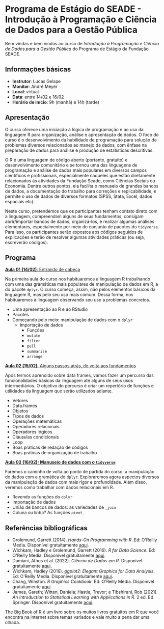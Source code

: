 # Programa de Estágio do SEADE - Introdução à Programação e Ciência de Dados para a Gestão Pública

Bem vindas e bem vindos ao curso de _Introdução à Programação e Ciência de Dados para a Gestão Pública_ do Programa de Estágio da Fundação SEADE.

## Informações básicas

* **Instrutor**: Lucas Gelape 
* **Monitor**: André Meyer
* **Local**: virtual
* **Data**: entre  14/02 e 16/02
* **Horário de início**:  9h (manhã) e 14h (tarde)

## Apresentação

O curso oferece uma iniciação à lógica de programação e ao uso da linguagem R para organização, análise e apresentação de dados. O foco do curso é o desenvolvimento da habilidade de programação para solução de problemas diversos relacionados ao manejo de dados, com ênfase na preparação de dados para análise e produção de estatísticas descritivas. 

O R é uma linguagem de código aberto (portanto, gratuito) e desenvolvimento comunitário e se tornou uma das linguagens de programação e análise de dados mais populares em diversos campos científicos e profissionais, especialmente naqueles que estão diretamente relacionados às atividades da Fundação Seade, como Ciências Sociais ou Economia. Dentre outros pontos, ela facilita o manuseio de grandes bancos de dados, a documentação do trabalho para correções e replicabilidade, e permite o uso de dados de diversos formatos (SPSS, Stata, Excel, dados espaciais etc).

Neste curso, pretendemos que os participantes tenham contato direto com a linguagem, compreendam alguns de seus fundamentos, consigam abrir/importar bancos de dados, organizá-los, e realizar algumas análises elementares, especialmente por meio do conjunto de pacotes do `tidyverse`. Para isso, os participantes serão expostos aos códigos seguidos de explicações e terão de resolver algumas atividades práticas (ou seja, escreverão códigos).

## Programa

[**Aula 01 (14/02)**: Entrando de cabeça](turmas/2022_estagio_turma1/class/class-01.md) 

Na primeira aula do curso nos habituaremos à linguagem R trabalhando com uma das gramáticas mais populares de manipulação de dados em R, a do pacote `dplyr`. O curso começa, assim, não pelos elementos básicos da linguagem R, mas pelo seu uso mais comum. Dessa forma, nos habituaremos à linguagem observando seu uso a problemas concretos.

* Uma apresentação ao R e ao RStudio
* Pacotes
* Começando pelo meio: manipulação de dados com o `dplyr`
  + Importação de dados
	+ Funções
	+ `mutate`
	+ `filter`
	+ `pull`
	+ `summarise`
	+ `arrange`

[**Aula 02 (15/02)**: Alguns passos atrás, de volta aos fundamentos](turmas/2022_estagio_turma1/class/class-02.md) 

Após termos aprendido sobre data frames, vamos fazer um percurso das funcionalidades básicas da linguagem até alguns de seus usos intermediários. O objetivo do percurso é criar um repertório de funções e utilidades da linguagem que serão utilizados adiante.

* Vetores
* Data.frames
* Objetos
* Tipos de dados
* Operações matemáticas
* Operadores relacionais 
* Operadores lógicos
*	Cláusulas condicionais
* Loop
* Boas práticas de redação de códigos
* Boas práticas de organização de trabalho

[**Aula 03 (16/02): Manuseio de dados com o `tidyverse`**](turmas/2022_estagio_turma1/class/class-03.md) 

Faremos o caminho de volta ao ponto de partida do curso: a manipulação de dados com a gramática do `dplyr`. Exploraremos agora aspectos diversos da manipulação de dados com mais rigor e profundidade. Além disso, veremos como trabalhar com dados relacionais em R.

* Revendo as funções do `dplyr`
* Importação de dados
* União de bancos de dados: as variedades de `_join`
* Coluna ou linha? As funções `pivot_` 

## Referências bibliográficas

-   Grolemund, Garrett (2014). _Hands-On Programming with R_. Ed: O'Reilly Media. Disponível gratuitamente [aqui](https://rstudio-education.github.io/hopr/).
-   Wichkam, Hadley e Grolemund, Garrett (2016). _R for Data Science_. Ed: O'Reilly Media. Disponível gratuitamente [aqui](http://r4ds.had.co.nz/data-visualisation.html).
-   Damiani, Athos et al. (2022). _Ciência de Dados em R_. Disponível gratuitamente [aqui](https://livro.curso-r.com/index.html).
-   Wichkam, Hadley (2016). _ggplot2: Elegant Graphics for Data Analysis_. Ed: O'Reilly Media. Disponível gratuitamente [aqui](https://ggplot2-book.org/).
-   Chang, Winston. _R Graphics Cookbook_. Ed: O'Reilly Media. Disponível gratuitamente [aqui](https://r-graphics.org/index.html).
-   James, Gareth; Witten, Daniela; Hastie, Trevor; e Tibshirani, Rob (2021). _An Introduction to Statistical Learning with Applications in R_. 2 ed. Ed. Springer. Disponível gratuitamente [aqui](https://hastie.su.domains/ISLR2/ISLRv2_website.pdf).

[The Big Book of R](https://www.bigbookofr.com/index.html) é um livro sobre os muitos livros gratuitos em R que você encontra na internet sobre temas variados e vale muito a pena dar uma olhada.